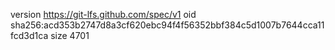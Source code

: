 version https://git-lfs.github.com/spec/v1
oid sha256:acd353b2747d8a3cf620ebc94f4f56352bbf384c5d1007b7644cca11fcd3d1ca
size 4701
